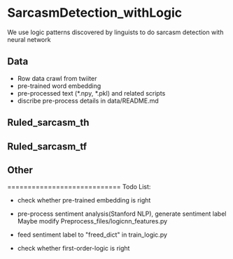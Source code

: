 # SarcasmDetection_withLogic
We use logic patterns discovered by linguists to do sarcasm detection with neural network

## Data
- Row data crawl from twiiter
- pre-trained word embedding
- pre-processed text (*.npy, *.pkl) and  related scripts
- discribe pre-process details in data/README.md

## Ruled_sarcasm_th

## Ruled_sarcasm_tf

## Other


============================
Todo List:
- check whether pre-trained embedding is right
- pre-process sentiment analysis(Stanford NLP), generate sentiment label
  Maybe modify Preprocess_files/logicnn_features.py

- feed sentiment label to "freed_dict" in train_logic.py
- check whether first-order-logic is right
